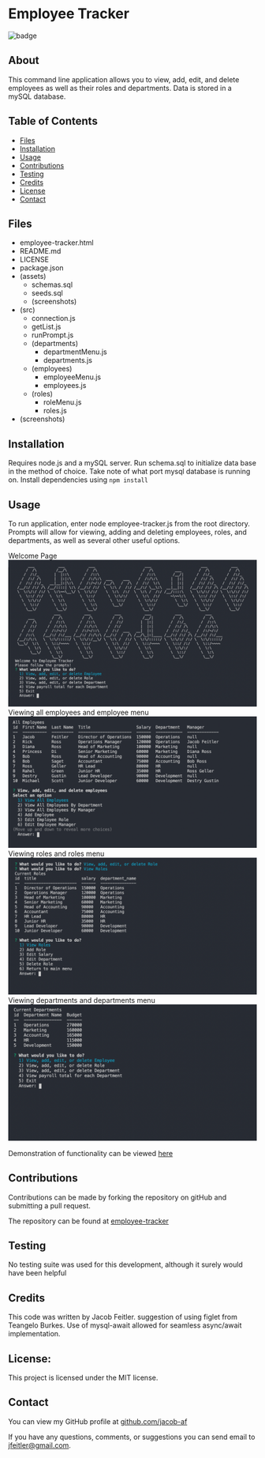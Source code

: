 # Employee Tracker

![badge](https://img.shields.io/badge/license-MIT-brightgreen)

## About

This command line application allows you to view, add, edit, and delete employees as well as their roles and departments. Data is stored in a mySQL database.

## Table of Contents

- [Files](#Files)
- [Installation](#Installation)
- [Usage](#Usage)
- [Contributions](#Contributions)
- [Testing](#Testing)
- [Credits](#Credits)
- [License](#License)
- [Contact](#Contact)

## Files

- employee-tracker.html
- README.md
- LICENSE
- package.json
- (assets)
  - schemas.sql
  - seeds.sql
  - (screenshots)
- (src)
  - connection.js
  - getList.js
  - runPrompt.js
  - (departments)
    - departmentMenu.js
    - departments.js
  - (employees)
    - employeeMenu.js
    - employees.js
  - (roles)
    - roleMenu.js
    - roles.js
- (screenshots)

## Installation

Requires node.js and a mySQL server. Run schema.sql to initialize data base in the method of choice. Take note of what port mysql database is running on. Install dependencies using `npm install`

## Usage

To run application, enter node employee-tracker.js from the root directory. Prompts will allow for viewing, adding and deleting employees, roles, and departments, as well as several other useful options.

Welcome Page
![welcome](./screenshots/welcome-page.png)
Viewing all employees and employee menu
![view-employees](./screenshots/view-employees.png)
Viewing roles and roles menu
![view-roles](./screenshots/view-roles.png)
Viewing departments and departments menu
![view-departments](./screenshots/view-departments.png)

Demonstration of functionality can be viewed [here](https://drive.google.com/file/d/1sj2oBkKYjH6AQnkxTWFiMvwImb1WfSUd/view?usp=sharing)

## Contributions

Contributions can be made by forking the repository on gitHub and submitting a pull request.

The repository can be found at [employee-tracker](https://github.com/jacob-af/employee-tracker)

## Testing

No testing suite was used for this development, although it surely would have been helpful

## Credits

This code was written by Jacob Feitler. suggestion of using figlet from Teangelo Burkes. Use of mysql-await allowed for seamless async/await implementation.

## License:

This project is licensed under the MIT license.

## Contact

You can view my GitHub profile at [github.com/jacob-af](https://github.com/jacob-af)

If you have any questions, comments, or suggestions you can send email to <jfeitler@gmail.com>.
